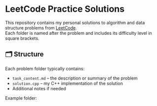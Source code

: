 # LeetCode Practice Solutions

This repository contains my personal solutions to algorithm and data structure problems from [LeetCode](https://leetcode.com/).  
Each folder is named after the problem and includes its difficulty level in square brackets.

## 🗂 Structure

Each problem folder typically contains:
- `task_content.md` – the description or summary of the problem
- `solution.cpp` – my C++ implementation of the solution
- Additional notes if needed

Example folder:
